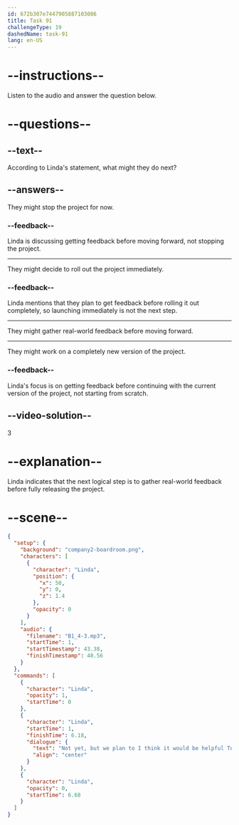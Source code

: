 ```yaml
---
id: 672b307e7447905887103086
title: Task 91
challengeType: 19
dashedName: task-91
lang: en-US
---
```


<!-- (audio) Linda: Not yet, but we plan to. I think it would be helpful to get some real-world feedback before we roll it out completely. -->

# --instructions--

Listen to the audio and answer the question below.

# --questions--

## --text--

According to Linda's statement, what might they do next?

## --answers--

They might stop the project for now.

### --feedback--

Linda is discussing getting feedback before moving forward, not stopping the project.

---

They might decide to roll out the project immediately.

### --feedback--

Linda mentions that they plan to get feedback before rolling it out completely, so launching immediately is not the next step.

---

They might gather real-world feedback before moving forward.

---

They might work on a completely new version of the project.

### --feedback--

Linda's focus is on getting feedback before continuing with the current version of the project, not starting from scratch.

## --video-solution--

3

# --explanation--

Linda indicates that the next logical step is to gather real-world feedback before fully releasing the project.

# --scene--

```json
{
  "setup": {
    "background": "company2-boardroom.png",
    "characters": [
      {
        "character": "Linda",
        "position": {
          "x": 50,
          "y": 0,
          "z": 1.4
        },
        "opacity": 0
      }
    ],
    "audio": {
      "filename": "B1_4-3.mp3",
      "startTime": 1,
      "startTimestamp": 43.38,
      "finishTimestamp": 48.56
    }
  },
  "commands": [
    {
      "character": "Linda",
      "opacity": 1,
      "startTime": 0
    },
    {
      "character": "Linda",
      "startTime": 1,
      "finishTime": 6.18,
      "dialogue": {
        "text": "Not yet, but we plan to I think it would be helpful To get some real-world feedback before we roll it out completely",
        "align": "center"
      }
    },
    {
      "character": "Linda",
      "opacity": 0,
      "startTime": 6.68
    }
  ]
}
```
